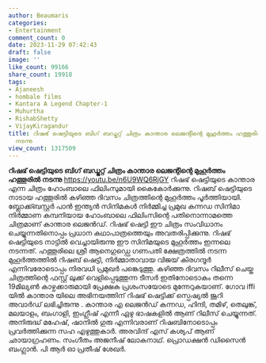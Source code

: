 ```yaml
---
author: Beaumaris
categories:
- Entertainment
comment_count: 0
date: 2023-11-29 07:42:43
draft: false
image: ''
like_count: 99166
share_count: 19918
tags:
- Ajaneesh
- hombale films
- Kantara A Legend Chapter-1
- Muhurtha
- RishabShetty
- VijayKiragandur
title: റിഷഭ് ഷെട്ടിയുടെ ബിഗ് ബഡ്ജറ്റ് ചിത്രം കാന്താര ലെജന്റിന്റെ മുഹൂർത്തം ഹത്തൂരിൽ
  നടന്നു
view_count: 1317509
---
```


**റിഷഭ് ഷെട്ടിയുടെ ബിഗ് ബഡ്ജറ്റ് ചിത്രം കാന്താര ലെജന്റിന്റെ മുഹൂർത്തം ഹത്തൂരിൽ നടന്നു** https://youtu.be/n6U9WQ6RjGY റിഷഭ് ഷെട്ടിയുടെ കാന്താര എന്ന ചിത്രം ഹോംബാലെ ഫിലിംസുമായി കൈകോർക്കുന്നു. റിഷബ് ഷെട്ടിയുടെ നാടായ ഹത്തൂരിൽ കഴിഞ്ഞ ദിവസം ചിത്രത്തിന്റെ മുഹൂർത്തം പൂർത്തിയായി. ബ്ലോക്ക്ബസ്റ്റർ പാൻ ഇന്ത്യൻ സിനിമകൾ നിർമ്മിച്ച പ്രമുഖ കന്നഡ സിനിമാ നിർമ്മാണ കമ്പനിയായ ഹോംബാലെ ഫിലിംസിന്റെ പതിനൊന്നാമത്തെ ചിത്രമാണ് കാന്താര ലെജൻഡ്. റിഷഭ് ഷെട്ടി ഈ ചിത്രം സംവിധാനം ചെയ്യുന്നതിനൊപ്പം പ്രധാന കഥാപാത്രത്തെയും അവതരിപ്പിക്കുന്നു. റിഷഭ് ഷെട്ടിയുടെ നാട്ടിൽ വെച്ചായിരുന്നു ഈ സിനിമയുടെ മുഹൂർത്തം ഇന്നലെ നടന്നത്. ഹത്തൂരിലെ ശ്രീ ആനെഗുഡ്ഡെ ഗണപതി ക്ഷേത്രത്തിൽ നടന്ന മുഹൂർത്തത്തിൽ റിഷബ് ഷെട്ടി, നിർമ്മാതാവായ വിജയ് കിരഗന്ദൂർ എന്നിവരോടൊപ്പം നിരവധി പ്രമുഖർ പങ്കെടുത്തു. കഴിഞ്ഞ ദിവസം റിലീസ് ചെയ്ത ചിത്രത്തിന്റെ ഫസ്റ്റ് ലുക്ക് വെളിപ്പെടുത്തുന്ന ടീസർ ഇതിനോടൊകം തന്നെ 19മില്യൺ കാഴ്ചക്കാരുമായി പ്രേക്ഷക പ്രശംസയോടെ മുന്നേറുകയാണ്. ഗോവ iffi യിൽ കാന്താര യിലെ അഭിനയത്തിന് റിഷഭ് ഷെട്ടിക്ക് സ്പെഷ്യൽ ജൂറി അവാർഡ് ലഭിച്ചിരുന്നു . കാന്താര എ ലെജൻഡ് കന്നഡ, ഹിന്ദി, തമിഴ്, തെലുങ്ക്, മലയാളം, ബംഗാളി, ഇംഗ്ലീഷ് എന്നീ ഏഴു ഭാഷകളിൽ ആണ് റിലീസ് ചെയ്യുന്നത്. അനിരുദ്ധ് മഹേഷ്, ഷാനിൽ ഗുരു എന്നിവരാണ് റിഷബിനോടൊപ്പം പ്രവർത്തിക്കുന്ന സഹ എഴുത്തുകാർ. അരവിന്ദ് എസ് കശ്യപ് ആണ് ഛായാഗ്രഹണം. സംഗീതം അജനീഷ് ലോകനാഥ്. പ്രൊഡക്ഷൻ ഡിസൈൻ ബംഗ്ലാൻ. പി ആർ ഓ പ്രതീഷ് ശേഖർ.